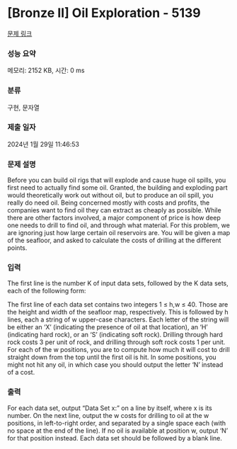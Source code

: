 # [Bronze II] Oil Exploration - 5139 

[문제 링크](https://www.acmicpc.net/problem/5139) 

### 성능 요약

메모리: 2152 KB, 시간: 0 ms

### 분류

구현, 문자열

### 제출 일자

2024년 1월 29일 11:46:53

### 문제 설명

<p>Before you can build oil rigs that will explode and cause huge oil spills, you first need to actually find some oil. Granted, the building and exploding part would theoretically work out without oil, but to produce an oil spill, you really do need oil. Being concerned mostly with costs and profits, the companies want to find oil they can extract as cheaply as possible. While there are other factors involved, a major component of price is how deep one needs to drill to find oil, and through what material. For this problem, we are ignoring just how large certain oil reservoirs are. You will be given a map of the seafloor, and asked to calculate the costs of drilling at the different points.</p>

### 입력 

 <p>The first line is the number K of input data sets, followed by the K data sets, each of the following form:</p>

<p>The first line of each data set contains two integers 1 ≤ h,w ≤ 40. Those are the height and width of the seafloor map, respectively. This is followed by h lines, each a string of w upper-case characters. Each letter of the string will be either an ‘X’ (indicating the presence of oil at that location), an ‘H’ (indicating hard rock), or an ‘S’ (indicating soft rock). Drilling through hard rock costs 3 per unit of rock, and drilling through soft rock costs 1 per unit. For each of the w positions, you are to compute how much it will cost to drill straight down from the top until the first oil is hit. In some positions, you might not hit any oil, in which case you should output the letter ‘N’ instead of a cost.</p>

### 출력 

 <p>For each data set, output “Data Set x:” on a line by itself, where x is its number. On the next line, output the w costs for drilling to oil at the w positions, in left-to-right order, and separated by a single space each (with no space at the end of the line). If no oil is available at position w, output ‘N’ for that position instead. Each data set should be followed by a blank line.</p>

